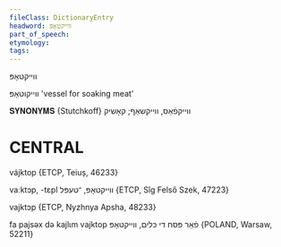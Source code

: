 ```yaml
---
fileClass: DictionaryEntry
headword: ווייקטאָפּ
part_of_speech: 
etymology: 
tags: 
---
```

ווייקטאָפּ

ווייקוטאָפּ
'vessel for soaking meat'

𝐒𝐘𝐍𝐎𝐍𝐘𝐌𝐒 {Stutchkoff}
ווייקפֿאַס, ווייקשאַף; קאָשיק

CENTRAL
========

vájktop {ETCP, Teiuș, 46233}

vaːktɔp, -tɛpl ווייקטאָפּ, ־טעפּל {ETCP, Sîg Felső Szek, 47223}

vajktɔp {ETCP, Nyzhnya Apsha, 48233}

fa pajsəx də kajlɩm vajktop פֿאַר פּסח די כּלים, ווייקטאָפּ {POLAND, Warsaw, 52211}

